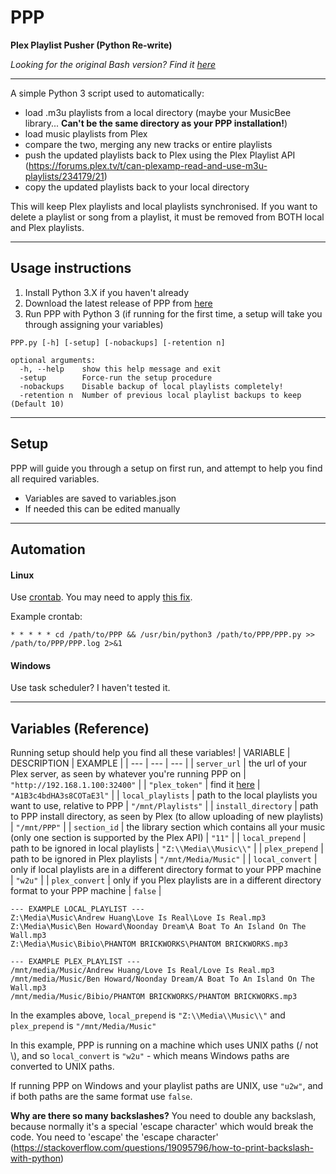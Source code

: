 # PPP
**Plex Playlist Pusher (Python Re-write)**

*Looking for the original Bash version? Find it [here](https://github.com/XDGFX/PPP/tree/master)*

---

A simple Python 3 script used to automatically:
- load .m3u playlists from a local directory (maybe your MusicBee library... **Can't be the same directory as your PPP installation!**)
- load music playlists from Plex
- compare the two, merging any new tracks or entire playlists
- push the updated playlists back to Plex using the Plex Playlist API (https://forums.plex.tv/t/can-plexamp-read-and-use-m3u-playlists/234179/21)
- copy the updated playlists back to your local directory

This will keep Plex playlists and local playlists synchronised.
If you want to delete a playlist or song from a playlist, it must be removed from BOTH local and Plex playlists.

---

## Usage instructions
1. Install Python 3.X if you haven't already
2. Download the latest release of PPP from [here](https://github.com/XDGFX/PPP/releases)
3. Run PPP with Python 3 (if running for the first time, a setup will take you through assigning your variables)

```
PPP.py [-h] [-setup] [-nobackups] [-retention n]

optional arguments:
  -h, --help    show this help message and exit
  -setup        Force-run the setup procedure
  -nobackups    Disable backup of local playlists completely!
  -retention n  Number of previous local playlist backups to keep (Default 10)
  ```
---

## Setup
PPP will guide you through a setup on first run, and attempt to help you find all required variables. 
- Variables are saved to variables.json
- If needed this can be edited manually

---

## Automation 
#### Linux
Use [crontab](https://www.raspberrypi.org/documentation/linux/usage/cron.md). You may need to apply [this fix](https://www.digitalocean.com/community/questions/unable-to-execute-a-python-script-via-crontab-but-can-execute-it-manually-what-gives).

Example crontab:

`* * * * * cd /path/to/PPP && /usr/bin/python3 /path/to/PPP/PPP.py >> /path/to/PPP/PPP.log 2>&1`

#### Windows
Use task scheduler? I haven't tested it.

---

## Variables (Reference)
Running setup should help you find all these variables!
| VARIABLE | DESCRIPTION | EXAMPLE |
| --- | --- | --- |
| `server_url` | the url of your Plex server, as seen by whatever you're running PPP on | `"http://192.168.1.100:32400"` |
| `"plex_token"` | find it [here](https://support.plex.tv/articles/204059436-finding-an-authentication-token-x-plex-token/) | `"A1B3c4bdHA3s8COTaE3l"` |
| `local_playlists` | path to the local playlists you want to use, relative to PPP | `"/mnt/Playlists"` |
| `install_directory` | path to PPP install directory, as seen by Plex (to allow uploading of new playlists) | `"/mnt/PPP"` |
| `section_id` | the library section which contains all your music (only one section is supported by the Plex API) | `"11"` |
| `local_prepend` | path to be ignored in local playlists | `"Z:\\Media\\Music\\"` |
| `plex_prepend` | path to be ignored in Plex playlists | `"/mnt/Media/Music"` |
| `local_convert` | only if local playlists are in a different directory format to your PPP machine | `"w2u"` |
| `plex_convert` | only if you Plex playlists are in a different directory format to your PPP machine | `false` |


    --- EXAMPLE LOCAL_PLAYLIST ---
    Z:\Media\Music\Andrew Huang\Love Is Real\Love Is Real.mp3
    Z:\Media\Music\Ben Howard\Noonday Dream\A Boat To An Island On The Wall.mp3
    Z:\Media\Music\Bibio\PHANTOM BRICKWORKS\PHANTOM BRICKWORKS.mp3

    --- EXAMPLE PLEX_PLAYLIST ---
    /mnt/media/Music/Andrew Huang/Love Is Real/Love Is Real.mp3
    /mnt/media/Music/Ben Howard/Noonday Dream/A Boat To An Island On The Wall.mp3
    /mnt/media/Music/Bibio/PHANTOM BRICKWORKS/PHANTOM BRICKWORKS.mp3


In the examples above, `local_prepend` is `"Z:\\Media\\Music\\"` and `plex_prepend` is `"/mnt/Media/Music"`

In this example, PPP is running on a machine which uses UNIX paths (/ not \\), and so `local_convert` is `"w2u"` - which means Windows paths are converted to UNIX paths.

If running PPP on Windows and your playlist paths are UNIX, use `"u2w"`, and if both paths are the same format use `false`.

**Why are there so many backslashes?**
You need to double any backslash, because normally it's a special 'escape character' which would break the code. You need to 'escape' the 'escape character' (https://stackoverflow.com/questions/19095796/how-to-print-backslash-with-python)
